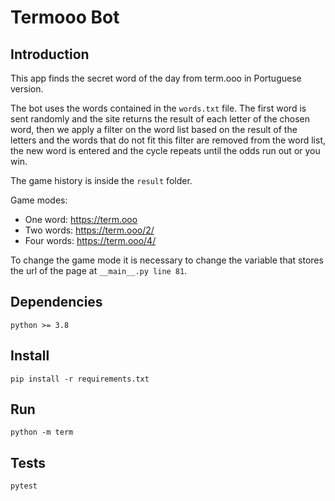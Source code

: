 # Termooo Bot
## Introduction
This app finds the secret word of the day from term.ooo in Portuguese version.

The bot uses the words contained in the `words.txt` file. The first word is sent randomly and the site returns the result of each letter of the chosen word, then we apply a filter on the word list based on the result of the letters and the words that do not fit this filter are removed from the word list, the new word is entered and the cycle repeats until the odds run out or you win.

The game history is inside the `result` folder.

Game modes:
- One word: https://term.ooo
- Two words: https://term.ooo/2/
- Four words: https://term.ooo/4/

To change the game mode it is necessary to change the variable that stores the url of the page at `__main__.py line 81`.


## Dependencies
`python >= 3.8`
## Install
```
pip install -r requirements.txt
```
## Run
```
python -m term
```
## Tests
```
pytest
```

